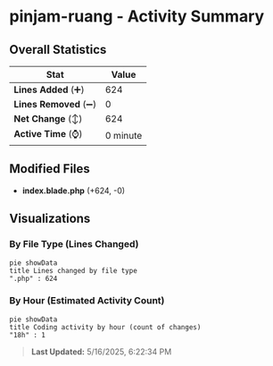 # pinjam-ruang - Activity Summary 

## Overall Statistics

| Stat                   | Value                                                             |
| ---------------------- | ----------------------------------------------------------------- |
| **Lines Added** (➕)   | 624                                          |
| **Lines Removed** (➖) | 0                                        |
| **Net Change** (↕)    | 624                |
| **Active Time** (⌚)   | 0 minute |


## Modified Files
- **index.blade.php** (+624, -0)

## Visualizations

### By File Type (Lines Changed)

```mermaid
pie showData
title Lines changed by file type
".php" : 624
```

### By Hour (Estimated Activity Count)

```mermaid
pie showData
title Coding activity by hour (count of changes)
"18h" : 1
```


> **Last Updated:** 5/16/2025, 6:22:34 PM